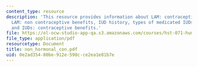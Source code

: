 ```yaml
---
content_type: resource
description: 'This resource provides information about LAM: contraceptive benefits,
  LAM: non contraceptive benefits, IUD history, types of medicated IUDs, progestasert,
  and IUDs: contraceptive benefits.'
file: https://ol-ocw-studio-app-qa.s3.amazonaws.com/courses/hst-071-human-reproductive-biology-fall-2005/0e2ad35480be912e598cce2ea1e81b7e_non_hormonal_con.pdf
file_type: application/pdf
resourcetype: Document
title: non_hormonal_con.pdf
uid: 0e2ad354-80be-912e-598c-ce2ea1e81b7e
---
```


